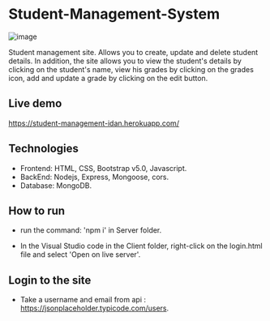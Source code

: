 # Student-Management-System

![image](https://user-images.githubusercontent.com/93710408/157209614-7c8fc350-4348-4b45-bfdc-42d73daa295c.png)

Student management site. Allows you to create, update and delete student details.
In addition, the site allows you to view the student's details by clicking on the student's name,
view his grades by clicking on the grades icon, add and update a grade by clicking on the edit button.

## Live demo

https://student-management-idan.herokuapp.com/

## Technologies

*	Frontend: HTML, CSS, Bootstrap v5.0, Javascript.
*	BackEnd: Nodejs, Express, Mongoose, cors.
*	Database: MongoDB.

## How to run

* run the command: 'npm i' in Server folder.

* In the Visual Studio code in the Client folder, right-click on the login.html file and select 'Open on live server'.

## Login to the site

* Take a username and email from api : https://jsonplaceholder.typicode.com/users.
